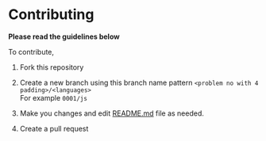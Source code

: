 # Contributing

**Please read the guidelines below**

To contribute,

1. Fork this repository

2. Create a new branch using this branch name pattern `<problem no with 4 padding>/<languages>` <br>
   For example `0001/js`
3. Make you changes and edit [README.md](https://github.com/bytesbanana/leetcode/blob/main/README.md) file as needed.

4. Create a pull request

